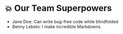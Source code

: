 # 💥 Our Team Superpowers

- Jane Doe: Can write bug-free code while blindfolded
- Benny Lebelo: I make incredible Markdowns
